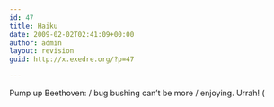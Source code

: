 ```yaml
---
id: 47
title: Haiku
date: 2009-02-02T02:41:09+00:00
author: admin
layout: revision
guid: http://x.exedre.org/?p=47

---
```

<span class="status_body">Pump up Beethoven: / bug bushing can&#8217;t be more / enjoying. Urrah! (</span>
